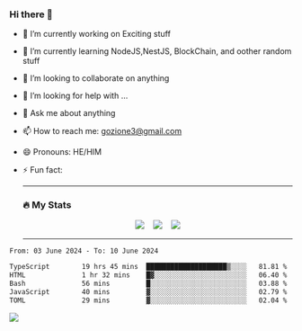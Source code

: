 ### Hi there 👋

<!--
**charlieScript/charlieScript** is a ✨ _special_ ✨ repository because its `README.md` (this file) appears on your GitHub profile.

Here are some ideas to get you started: -->

- 🔭 I’m currently working on Exciting stuff
- 🌱 I’m currently learning NodeJS,NestJS, BlockChain, and oother random stuff
- 👯 I’m looking to collaborate on anything
- 🤔 I’m looking for help with ...
- 💬 Ask me about anything
- 📫 How to reach me: gozione3@gmail.com
- 😄 Pronouns: HE/HIM
- ⚡ Fun fact:


  ---

  ### :fire: My Stats

  <div id="stats" align="center">
  <img src="http://github-readme-streak-stats.herokuapp.com?user=charlieScript&theme=dark&date_format=M%20j%5B%2C%20Y%5D" />&nbsp;&nbsp;&nbsp;
  <img src="https://github-readme-stats.vercel.app/api/top-langs/?username=charlieScript&layout=compact&theme=vision-friendly-dark"/>&nbsp;&nbsp;&nbsp;
  <img src="https://github-readme-stats.vercel.app/api?username=charlieScript&show_icons=true&theme=radical"/>
  </div>

  ---



<!--START_SECTION:waka-->

```txt
From: 03 June 2024 - To: 10 June 2024

TypeScript        19 hrs 45 mins  ████████████████████▒░░░░   81.81 %
HTML              1 hr 32 mins    █▓░░░░░░░░░░░░░░░░░░░░░░░   06.40 %
Bash              56 mins         █░░░░░░░░░░░░░░░░░░░░░░░░   03.88 %
JavaScript        40 mins         ▓░░░░░░░░░░░░░░░░░░░░░░░░   02.79 %
TOML              29 mins         ▓░░░░░░░░░░░░░░░░░░░░░░░░   02.04 %
```

<!--END_SECTION:waka-->
![](https://komarev.com/ghpvc/?username=charlieScript)

